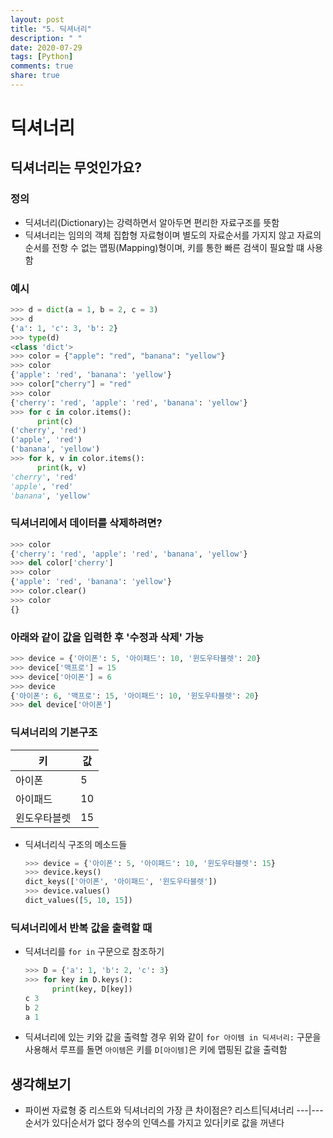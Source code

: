 ```yaml
---
layout: post
title: "5. 딕셔너리"
description: " "
date: 2020-07-29
tags: [Python]
comments: true
share: true
---
```



# 딕셔너리

## 딕셔너리는 무엇인가요?

### 정의
  - 딕셔너리(Dictionary)는 강력하면서 알아두면 편리한 자료구조를 뜻함
  - 딕셔너리는 임의의 객체 집합형 자료형이며 별도의 자료순서를 가지지 않고 자료의 순서를 전항 수 없는 맵핑(Mapping)형이며, 키를 통한 빠른 검색이 필요할 떄 사용함

### 예시
  ```python
  >>> d = dict(a = 1, b = 2, c = 3)
  >>> d
  {'a': 1, 'c': 3, 'b': 2}
  >>> type(d)
  <class 'dict'>
  >>> color = {"apple": "red", "banana": "yellow"}
  >>> color
  {'apple': 'red', 'banana': 'yellow'}
  >>> color["cherry"] = "red"
  >>> color
  {'cherry': 'red', 'apple': 'red', 'banana': 'yellow'}
  >>> for c in color.items():
        print(c)
  ('cherry', 'red')
  ('apple', 'red')
  ('banana', 'yellow')
  >>> for k, v in color.items():
        print(k, v)
  'cherry', 'red'
  'apple', 'red'
  'banana', 'yellow'
  ```

### 딕셔너리에서 데이터를 삭제하려면?
  ```python
  >>> color
  {'cherry': 'red', 'apple': 'red', 'banana', 'yellow'}
  >>> del color['cherry']
  >>> color
  {'apple': 'red', 'banana': 'yellow'}
  >>> color.clear()
  >>> color
  {}
  ```

### 아래와 같이 값을 입력한 후 '수정과 삭제' 가능
  ```python
  >>> device = {'아이폰': 5, '아이패드': 10, '윈도우타블렛': 20}
  >>> device['맥프로'] = 15
  >>> device['아이폰'] = 6
  >>> device
  {'아이폰': 6, '맥프로': 15, '아이패드': 10, '윈도우타블렛': 20}
  >>> del device['아이폰']
  ```

### 딕셔너리의 기본구조
  키|값
  ---|---
  아이폰|5
  아이패드|10
  윈도우타블렛|15
  - 딕셔너리식 구조의 메소드들 
    ```python
    >>> device = {'아이폰': 5, '아이패드': 10, '윈도우타블렛': 15}
    >>> device.keys()
    dict_keys(['아이폰', '아이패드', '윈도우타블렛'])
    >>> device.values()
    dict_values([5, 10, 15])
    ```

### 딕셔너리에서 반복 값을 출력할 때
  - 딕셔너리를 ```for in``` 구문으로 참조하기
    ```python
    >>> D = {'a': 1, 'b': 2, 'c': 3}
    >>> for key in D.keys():
          print(key, D[key])
    c 3
    b 2
    a 1
    ```
  - 딕셔너리에 있는 키와 값을 출력할 경우 위와 같이 ```for 아이템 in 딕셔너리:``` 구문을 사용해서 루프를 돌면 ```아이템```은 키를 ```D[아이템]```은 키에 맵핑된 값을 출력함

## 생각해보기
  - 파이썬 자료형 중 리스트와 딕셔너리의 가장 큰 차이점은?
    리스트|딕셔너리
    ---|---
    순서가 있다|순서가 없다
    정수의 인덱스를 가지고 있다|키로 값을 꺼낸다